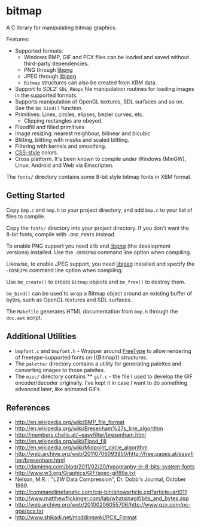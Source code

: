 # bitmap
A C library for manipulating bitmap graphics.

Features:
* Supported formats:
  * Windows BMP, GIF and PCX files can be loaded and saved without third-party dependencies.
  * PNG through [libpng](http://www.libpng.org)
  * JPEG through [libjpeg](http://www.ijg.org/)
  * `Bitmap` structures can also be created from XBM data.
* Support fo SDL2' `SDL_RWops` file manipulation routines for loading images in the supported formats.
* Supports manipulation of OpenGL textures, SDL surfaces and so on. See the `bm_bind()` function.
* Primitives: Lines, circles, elipses, bezier curves, etc.
  * Clipping rectangles are obeyed.
* Floodfill and filled primitives
* Image resizing: nearest neighbour, bilinear and bicubic
* Blitting, blitting with masks and scaled blitting.
* Filtering with kernels and smoothing.
* [CSS-style](http://en.wikipedia.org/wiki/Web_colors) colors.
* Cross platform. It's been known to compile under Windows (MinGW), Linux, Android and Web via Emscripten.

The `fonts/` directory contains some 8-bit style bitmap fonts in XBM format.

## Getting Started

Copy `bmp.c` and `bmp.h` to your project directory, and add `bmp.c` to your list of files to compile.

Copy the `fonts/` directory into your project directory. If you don't want the 8-bit 
fonts, compile with `-DNO_FONTS` instead.

To enable PNG support you need zlib and [libpng](http://www.libpng.org) (the development versions) installed. 
Use the `-DUSEPNG` command line option when compiling.

Likewise, to enable JPEG support, you need [libjpeg](http://www.ijg.org/) installed and specify the `-DUSEJPG`
command line option when compiling.

Use `bm_create()` to create `Bitmap` objects and `bm_free()` to destroy them.

`bm_bind()` can be used to wrap a Bitmap object around an existing buffer of bytes, such as
OpenGL textures and SDL surfaces.

The `Makefile` generates HTML documentation from `bmp.h` through the `doc.awk` script.

## Additional Utilities

* `bmpfont.c` and `bmpfont.h` - Wrapper around [FreeType](http://www.freetype.org/) to 
   allow rendering of freetype-supported fonts on {{Bitmap}} structures.
* The `palette/` directory contains a utility for generating palettes and converting 
   images to those palettes.
* The `misc/` directory contains
** `gif.c` - the file I used to develop the GIF encoder/decoder originally. I've kept 
   it in case I want to do something advanced later, like animated GIFs.

## References

- http://en.wikipedia.org/wiki/BMP_file_format
- http://en.wikipedia.org/wiki/Bresenham%27s_line_algorithm
- http://members.chello.at/~easyfilter/bresenham.html
- http://en.wikipedia.org/wiki/Flood_fill
- http://en.wikipedia.org/wiki/Midpoint_circle_algorithm
- http://web.archive.org/web/20110706093850/http://free.pages.at/easyfilter/bresenham.html
- http://damieng.com/blog/2011/02/20/typography-in-8-bits-system-fonts
- http://www.w3.org/Graphics/GIF/spec-gif89a.txt
- Nelson, M.R. : "LZW Data Compression", Dr. Dobb's Journal, October 1989.
- http://commandlinefanatic.com/cgi-bin/showarticle.cgi?article=art011
- http://www.matthewflickinger.com/lab/whatsinagif/bits_and_bytes.asp
- http://web.archive.org/web/20100206055706/http://www.qzx.com/pc-gpe/pcx.txt
- http://www.shikadi.net/moddingwiki/PCX_Format
